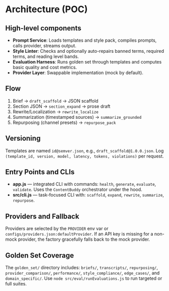 # Architecture (POC)

## High-level components
- **Prompt Service**: Loads templates and style pack, compiles prompts, calls provider, streams output.
- **Style Linter**: Checks and optionally auto-repairs banned terms, required terms, and reading level bands.
- **Evaluation Harness**: Runs golden set through templates and computes basic quality and cost metrics.
- **Provider Layer**: Swappable implementation (mock by default).

## Flow
1) Brief → `draft_scaffold` → JSON scaffold
2) Section JSON → `section_expand` → prose draft
3) Rewrite/Localization → `rewrite_localize`
4) Summarization (timestamped sources) → `summarize_grounded`
5) Repurposing (channel presets) → `repurpose_pack`

## Versioning
Templates are named `id@semver.json`, e.g., `draft_scaffold@1.0.0.json`.
Log `(template_id, version, model, latency, tokens, violations)` per request.

## Entry Points and CLIs

- **app.js** — integrated CLI with commands: `health`, `generate`, `evaluate`, `validate`. Uses the `ContentBuddy` orchestrator under the hood.
- **src/cli.js** — task-focused CLI with: `scaffold`, `expand`, `rewrite`, `summarize`, `repurpose`.

## Providers and Fallback

Providers are selected by the `PROVIDER` env var or `configs/providers.json:defaultProvider`. If an API key is missing for a non-mock provider, the factory gracefully falls back to the mock provider.

## Golden Set Coverage

The `golden_set/` directory includes: `briefs/`, `transcripts/`, `repurposing/`, `provider_comparison/`, `performance/`, `style_compliance/`, `edge_cases/`, and `domain_specific/`. Use `node src/eval/runEvaluations.js` to run targeted or full suites.
